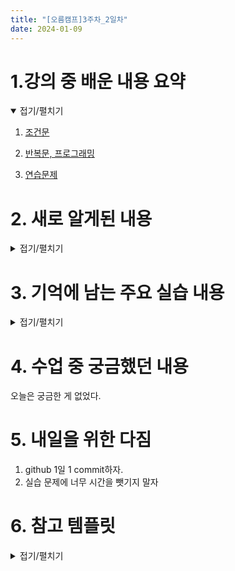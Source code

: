 ```yaml
---
title: "[오름캠프]3주차_2일차"
date: 2024-01-09
---
```


# 1.강의 중 배운 내용 요약

<details open>
<summary>접기/펼치기</summary>
<div markdown="1">  

1. [조건문](https://colab.research.google.com/drive/1QGOcn16eka4ctCwsseUggDD-HuU2LU7W?usp=sharing)
 
2. [반복문, 프로그래밍](https://colab.research.google.com/drive/19hXFyXoqcot8M1Ic99zjbYzBDTepMKl1?usp=sharing)

3. [연습문제](https://colab.research.google.com/drive/1GVS0P6BV_Cz0525Uzc9cni6Lr4NGHX-4?usp=sharing)
    
</div>
</details>

# 2. 새로 알게된 내용

<details close>
<summary>접기/펼치기</summary>
<div markdown="1">  


1. 성능을 위한 단락 평가

    - 코드

        ```python
        # 성능에 영향을 끼칩니다!
        def f(): # arg x
            return True

        def ff():
            x = 100 / 0 # error
            return 'hello'

        if f() or ff():
            print('hello') # 출력: hello

        # 핵심: 중요한 함수를 앞으로 덜 중요한 함수를 뒤로 놓아 사용하는 리소스를 줄여야함!
        ```

2. 삼항 연산자

    - 코드

        ```python
        x = 5
        y = 10

        # 맞았을 때 조건 / if / 조건 / else/ 틀렸을 때 조건
        result = 'x가 더 큽니다' if x > y else 'y와 같거나 y가 더 큽니다.'
        print(result) # 출력 : 'y와 같거나 y가 더 큽니다.'
        ```

 

3. 조건문 축약 (조건문이 익숙한 경우)

    - 코드

        ```python
        # 축약 전

        score = int(input("성적을 입력하세요 (0-100): ")) # step 1. 어떤 프로그램을 짤지

        # 조건문의 범위는 겹치지 않게!
        # 만일 조건문의 범위가 겹치면 데이터 처리가 잘못됨.

        # step 2. 조건문 짜기
        if score >= 90: # 점수가 90점 이상일 때
            print("A")
        elif 90 > score >= 80: # 점수가 90점 미만 80점 이상
            print("B")
        elif 80 > score >= 70: # 점수가 80점 미만 70점 이상
            print("C")
        elif 70 > score >= 60: # 점수가 70점 미만 60점 이상
            print("D")
        else: # 위 모든 조건이 거짓인 경우 (점수가 60점 미만)
            print("F")
        ```

        ```python
        # 축약 후

        score = int(input("성적을 입력하세요 (0-100): "))

        if score >= 90:
            print("A")
        elif score >= 80:
            print("B")
        elif score >= 70:
            print("C")
        elif score >= 60:
            print("D")
        else:
            print("F")
        ```

4. 조건문과 람다함수

    - 코드

        ```python
        # lambda arg: expression (조건문)
        my_function = lambda x: 'Even' if x % 2 == 0 else 'Odd'

        # map 응용
        my_list = [1, 2, 3, 4, 5, 6]
        print(list(map(my_function, my_list)))

        # lambda의 예
        # f(x) = x **2 -> 함수에 전달되는 인자: 표현식 -> x: x **2
        제곱 = lambda x: x**2
        res = 제곱(2)
        # print(res)

        num_list = [1, 2, 3, 4, 5]
        print(list(map(제곱, num_list)))

        # f(a, b) = a + b
        덧셈 = lambda a,b : a + b
        res = 덧셈(2, 3)
        print(res)

        length_list1 = [1, 2, 3, 4]
        length_list2 = [5, 6, 7, 8]

        res = list(map(덧셈, length_list1, length_list2))
        print(res)
        ```

5. 조건문과 딕셔너리

    - 코드

        ```python
        my_dict = {x: 'Even' if x % 2 == 0 else 'Odd' for x in range(10)}
        ```

6. 딕셔너리 자료형 -> for문에서 키가 나옴

    - 코드

        ```python
        단어_사전 = {
            '하나': 'one',
            '둘': 'two',
            '셋': 'three'
        }

        for i in 단어_사전:
            print(i)

        ```

    - 출력

        ```markdown
        하나
        둘
        셋
        ``` 

7. 딕셔너리 자료형 -> for문을 통해 키, 값 둘 다 보고 싶다면?

    - 코드
    
        ```python
        # 키와 값 둘 다 보고 싶어

        # 방법 1. dict의 키도 같이 순회
        for i in 단어_사전:
            print(i, ':', 단어_사전[i])

        # 방법 2. dict.items() => (키, 값)
        for i in 단어_사전.items():
            print(i)

        # 딕셔너리의 원소으로 보고 싶어
        for key, value in 단어_사전.items():
            print(f'{key}: {value}')

        # 값만 보고 싶어
        for _, value in 단어_사전.items():
            print(value)

        for v in 단어_사전.values():
            print(v)
        ```


8. 중첩된 리스트 컴프리헨션

    * 코드

        ```python
        # 리스트 컴프리헨션: 중첩된 반복문
        c = [f'{i} x {j} = {i * j}' for i in range(2, 10) for j in range(1, 10)]
        c

        # 리스트 컴프리헨션: 중첩된 컴프리헨션
        cc = [[f'{i} * {j} = {i * j}' for j in range(1, 10)] for i in range(2, 10)]
        cc

        # 전통적인 방법
        c_list = []
        for i in range(2, 10):
            for j in range(1, 10):
                print(f'{i} x {j} = {i * j}')
        ```

9. 복합 순회형 자료 for문 과 언패킹

    - 코드 

        ```python
        skill = [
                ('고기잡이', 100, 'SS'),
                ('고기팔기', 120, 'SSS'),
                ('낚시', 5, 'C'),
                ('통발', 5, 'C'),
                ('큰그물', 5, 'C')
        ]

        for skillName, skillLevel, skillGrade in skill:
            print(skillName, skillLevel, skillGrade)
        ```

10. enumerate와 언패킹

    - 코드 

        ```python
        # 100위부터로 한다면?
        영화누적관객수 = ['레미제라블', '뷰티인사이트', '매트릭스', '인셉션', '어거스트 러쉬']
        for i, j in enumerate(영화누적관객수, 100):
            print(f'누적관객수 {i}위! {j}!')
        ```


</div>
</details>

# 3. 기억에 남는 주요 실습 내용

<details close>
<summary>접기/펼치기</summary>
<div markdown="1"> 

## 실습 1. 스무고개 숫자 맞추기

```markdown
* 코드 작성 단계
# Step 1 : 숫자 입력받고 맞춰야할 숫자로 1~101 숫자 중 난수 하나를 받음
# Step 2 : 맞춘 경우와 틀린 경우 작성
# Step 3 : 숫자 맞추기 시도를 최대 20번으로 제한
# Step 4 : up, down 힌트
# Step 5 : 기회를 다 소진한 경우에 대한 내용 작성
```

    ```
    ※ 실행 코드를 테스트하기 위해 콜랩의 세션을 다시 시작 한 후 테스트로 작성했던 누락코드를 추가했다.    
    ```

1. 완성 코드

<details close>
<summary>접기/펼치기</summary>
<div markdown="1"> 

```python
# 우리가 입력할 값
number = int(input('숫자를 입력하세요~ (1에서 100사이)'))

import random
# 우리가 맞춰야할 숫자!
secret_number = random.randrange(1, 101)

for i in range(20):
    i +=1
    number = int(input(f'{i}번째 시도입니다. 숫자를 입력하세요~ (1에서 100사이)'))
    if number == secret_number:
        print(f'정답입니다 {i}번만에 맞추셨습니다')
        break
    elif number != secret_number:
        if i != 20:
            print('틀렸습니다.')
            if number > secret_number:
                print('down!')
            elif number < secret_number:
                print('up!')
        elif i == 20:
            print(f'기회를 다 소진하셨습니다. 정답은 {secret_number}입니다.')
```

</div>
</details>


2. 코드 작성 과정
    
    2.1 Step 1~ Step 4
    - 결과 : 강사님과 함께 진행을 해서 순조롭게 진행되었다.

    2.2 Step 5
    - 결과 : 기회를 다 소진한 경우에 대해 조건문 로직을 생각해내느라 시간을 많이 소모했다.
    - 피드백
    ```markdown
    1) 처음 접근은 Step 4에 이어 코드를 작성해보는 것이었다. 
    2) 문제는 20번 시도 까지도 시간이 걸리는 것
    3) 그래서 테스트를 3번까지로 제한해서 로직을 짜보기로 했다.
    4) 그러면서 구조화를 다음과 같이 진행하게 됐다.
        - 4.1 초기 횟수를 0으로 맞추고 for문 시작할 때마다 횟수가 1씩 올라가도록 설정
        - 4.2 맞추는 경우 <- 분리 -> 맞추지 못한 경우
        - 4.3 맞추지 못한 경우 -> 시도 횟수 20x  <- 분리 -> 시도 횟수 20
        - 4.4 시도 횟수 20 x -> up < - 분리 ->down
        - 4.5 시도 횟수 20 -> 기회 소진 출력 및 정답 알려줌
    ```

    - 코드 (for문 부분)
    ```python
    for i in range(20):
        i +=1 # increment: 1
        number = int(input(f'{i}번째 시도입니다. 숫자를 입력하세요~ (1에서 100사이)'))
        if number == secret_number: # 맞추는 경우
            print(f'정답입니다 {i}번만에 맞추셨습니다')
            break
        elif number != secret_number: # 맞추지 못한 경우
            if i != 20: # 시도횟수 20 x
                print('틀렸습니다.')
                if number > secret_number: # down 
                    print('down!')
                elif number < secret_number: # up
                    print('up!')
            elif i == 20: # 시도 횟수 20
                print(f'기회를 다 소진하셨습니다. 정답은 {secret_number}입니다.')
    ```

    

## 실습 2. 가위바위보 프로그램

```markdown
* 코드 작성 단계
# Step 1 : 우리가 낼 가위, 바위, 보를 입력 받는다.
# Step 2 : 컴퓨터가 낼 가위, 바위, 보를 입력 받는다.
# Step 3 : 승패요건 # 너무 어렵하시지 마세요! -> if문! ///여기까지
# Step 4 : 가위,바위,보 외에 다른거를 냈을때 어떻게 해야하는지? / 종료하고싶은지 물어보는것도 추가!
```

```
※ Step 3: 승패요건을 if문으로 정말 간단하게 할 수 있는 게 맞는 데, 당시에 너무 생각이 안 나서 어렵게 접근하게 됐다.
```

```markdown
* 다 작성하고 새로 작성해보는 step 3 psuedo code
```
```python
# 금일 배운 내용 기준 step 3 psuedo code 작성 (if, elif, else 활용)
def 승패결정함수(사용자,컴퓨터):
    if 사용자 == 컴퓨터 :
        print("비김")
    elif 사용자가 컴퓨터 이기는 조건들:
        print('사용자 승')
    else: # 비기는 경우, 사용자 승 제외
        print('컴퓨터 승')
```


1. 완성 코드

    <details close>
    <summary>접기/펼치기</summary>
    <div markdown="1">

    ```python
    # 1. 경우의 수 및 함수 정의

    import random

    choice_list = ['가위', '바위', '보'] # 선택할 수 있는 경우의 수 정의

    # 시합결과 함수 정의
    def result_rpc(user_choice, cpu_choice):

        # 누가 뭘 냈는지 출력
        notification = f'사용자는 {user_choice}를 냈고, 컴퓨터는 {cpu_choice}를 냈습니다.'

        # 이기는 조합 = (승자의 선택, 패자의 선택)
        winning_sets = [('가위', '보'), ('바위', '가위'), ('보','바위')]

        # 경우의 수
        if (user_choice, cpu_choice) in winning_sets: # 사용자가 이기는 경우
            result = '사용자의 승리입니다'

        elif (cpu_choice, user_choice) in winning_sets: # 컴퓨터가 이기는 경우
            result = '컴퓨터의 승리입니다.'

        else: # 비긴 경우
            result = '비겼습니다.'

        return print(f'{notification} \n{result}')

    # 종료 여부 질의함수 정의
    def exit_query():
        while True:
            is_exit = input('가위바위보 시합을 종료하시겠습니까? 네, 아니오 중 하나를 입력하세요.: ') # 종료 여부 질의
            if is_exit == '네':
                return 0 # 종료 코드 반환
            elif is_exit == '아니오':
                return 1 # 재개 코드 반환
            else: # '네', '아니오' 이외의 답
                continue # 스킵 -> while문 반복 -> '네' 나 '아니오'가 나올 때까지 while문 반복하여 재질의


    # 2. 가위바위보 시합 진행

    print('가위바위보 시합입니다.')

    while True:

        user_choice = input("가위, 바위, 보 중 하나를 입력하세요.: ")
        cpu_choice = random.choice(choice_list)

        # 분기(사용자 -> 가위바위보 중 선택 or 이외 선택)
        if user_choice in choice_list: # 정상적으로 선택한 경우
            result_rpc(user_choice, cpu_choice) # 시합 결과


        else: # 가위, 바위, 보 이외의 선택
            print('잘못 입력하셨습니다.')
            continue # 스킵 -> 사용자 다시 선택

        # 3. 종료 여부 질의
        exit_code = exit_query()
        if exit_code == 0: # 종료
            print("시합을 종료합니다")
            break
        elif exit_code == 1: # 재개
            continue
        else:
            exit_query() # 재질문

    ```

2. 코드 작성 과정

    2.1 일부 단계 시도 및 while 문 바로 적용

    - 결과 : 코드 작동 테스트가 너무 번거로워졌음.

    - 피드백 : while문은 최종단계에서 넣어보기로 함   

    - 코드

        ```python
        # 1. 사용자 선택
        user_choice = input("가위, 바위, 보 중 하나를 입력하세요.")

        # 2. 컴퓨터 선택
        import random

        choice_list = ['가위', '바위', '보'] # 경우의 수
        cpu_choice = random.choice(choice_list)
        print(cpu_choice)
        ```
    
    2.2 3번째 단계인 승패요건 => 구조화 시도

    - 결과 : 사용자가 이기는 모든 경우, 컴퓨터가 이기는 모든 경우를 버리기로함. 

    - 피드백 
        ```markdown
        1) 고정된 승패 조합 리스트를 생성. 
        2) 그 리스트 안의 승패 조합에 사용자, 컴퓨터의 선택을 맞춤 
        3) 자동으로 승자 판단.
        4) 사용자가 가위바위보 이외의 선택을 하는 분기가 존재
        5) 분기에 따라 코드 재사용 필요 -> 코드 함수화
        ```
    
    - 코드

        - 3.1 이기는 조합 생성

            ```python
            # 3. 승패요건

            # 3.1 이기는 조합 = (승자의 선택, 패자의 선택)
            winning_sets = [('가위', '보'), ('바위', '가위'), ('보','바위')]
            ```
        
        - 3.2 승패조합에 경우를 맞출 수 있는 지 테스트  

            - 3.2.1 사용자가 이기는 경우
    
                ```python
                # 승패 여부의 조건을 다음과 같이 설정

                # 접근 방법: 승리 조합은 변함이 없어 승리 조합은 고정. 승자, 패자는 바뀌니 경우의 수 고려.
                # if (승리할 대상의 선택, 질 대상의 선택) == (승리 조합)
                #   print('<승리할 대상>이 이겼습니다.')
                
                # 사용자가 이기는 경우
                user_choice = '가위'
                cpu_choice = '보'

                if (user_choice, cpu_choice) == ('가위', '보'):
                    print('사용자가 이겼습니다.')

                if (user_choice, cpu_choice) in winning_sets:
                    print('사용자가 이겼습니다.') 
                ```
            - 3.2.2 컴퓨터가 이기는 경우

                ```python
                # 컴퓨터가 이기는 경우
                user_choice = '보'
                cpu_choice = '가위'

                if (cpu_choice, user_choice) == ('가위', '보'):
                    print('컴퓨터가 이겼습니다.')

                if (cpu_choice, user_choice) in winning_sets:
                    print('컴퓨터가 이겼습니다.')
                ```

 
        - 3.3 구조화한 형식으로 종합 테스트

            ```python
            import random

            user_choice = input("가위, 바위, 보 중 하나를 입력하세요.")
            cpu_choice = random.choice(['가위', '바위', '보'])

            # 누가 뭘 냈는지 출력
            print(f'사용자는 {user_choice}를 냈고, 컴퓨터는 {cpu_choice}를 냈습니다.')

            # 경우의 수
            if (user_choice, cpu_choice) in winning_sets: # 사용자가 이기는 경우
                print('결과는 사용자의 승리입니다.')

            elif (cpu_choice, user_choice) in winning_sets: # 컴퓨터가 이기는 경우
                print('결과는 컴퓨터의 승리입니다.')

            else: # 비긴 경우
                print('비겼습니다.')
            ```

        - 3.4 코드 재사용을 위해 함수로 정리
  
            ```python
            # 함수로 정리

            # 가위바위보 시합 결과
            def result_rpc(user_choice, cpu_choice):

                # 누가 뭘 냈는지 출력
                notification = f'사용자는 {user_choice}를 냈고, 컴퓨터는 {cpu_choice}를 냈습니다.'

                # 이기는 조합 = (승자의 선택, 패자의 선택)
                winning_sets = [('가위', '보'), ('바위', '가위'), ('보','바위')]

                # 경우의 수
                if (user_choice, cpu_choice) in winning_sets: # 사용자가 이기는 경우
                    result = '사용자의 승리입니다'

                elif (cpu_choice, user_choice) in winning_sets: # 컴퓨터가 이기는 경우
                    result = '컴퓨터의 승리입니다.'

                else: # 비긴 경우
                    result = '비겼습니다.'

                return print(f'{notification} \n{result}')
            ```

        - 3.5 함수 테스트
        
            ```python
            # 함수 테스트

            import random

            choice_list = ['가위', '바위', '보']

            user_choice = input("가위, 바위, 보 중 하나를 입력하세요.")
            cpu_choice = random.choice(choice_list)

            result_rpc(user_choice, cpu_choice)
            ```

    2.3 사용자에게 프로그램 종료 여부 질의
    
    - 결과 : 세번째 이후로 전체 코드를 작성하기 시작하고 바로 이어 종료 여부를 묻는 코드를 작성. 이 때 문제가 발생. 
    - 피드백
        ```markdown
        1) 문제1 : 종료의 네, 아니오 이외의 답이 들어왔을 때 재질문 필요.
        2) 문제2 : 재질문하기 위한 코드를 짜면 아래로 무한이 이어지는 코드가 되버림.
        3) 역시 전체코드는 보류해두고 프로그램 질의부분을 모듈화해서 테스트
        4) 테스트 결과, 별도의 질의함수를 생성할 필요 확인
        5) 질의함수에 종료 여부를 입력받는 내용을 포함. 종료 여부가 네 또는 아니오인 경우, 함수 바깥 코드의 조건문과 연결할 exit_code를 반환
        6) 이외의 입력은 다시 재질문하도록 유도. 이와 함께 바깥 코드의 경우, 질의함수를 불러오도록 설정 -> 네 또는 아니오가 나오기 전까지는 함수 안의 질문을 계속 질의
        7) 이런 식으로 코드 흐름 문제를 잡음.

        ```

    - 코드
        - 4.1~4.2 종료 여부 질의함수 작성 및 함수 테스트

            ```python
            # 종료 여부 질의함수 정의
            # 기존 코드 작성 문제 : 함수로 묶지 않으면 원하는 종료 여부가 아닐 경우, 재질의하기 위해 코드가 아래로 무한히 이어지는 문제가 있었다.
            # 이러한 이유로 함수로 묶어서 원하는 답이 나오지 않는 경우, 함수 안의 whlie 문에서 다시 질의되도록 하였다.
            # '네' 나 '아니오' 같은 경우는 바로 break나 continue를 할 수 없기 때문에 함수 밖에서 인식할 수 있는 종료코드로 반환하였다.
            # 반환된 함수코드는 조건문으로 처리되어 break이나 continue를 걸 수 있게 하였다.

            # 4.1 종료 여부 질의함수
            def exit_query():
                while True:
                    is_exit = input('가위바위보 시합을 종료하시겠습니까? 네, 아니오 중 하나를 입력하세요.: ') # 종료 여부 질의
                    if is_exit == '네':
                        return 0 # 종료 코드 반환
                    elif is_exit == '아니오':
                        return 1 # 재개 코드 반환
                    else: # '네', '아니오' 이외의 답
                        continue # 스킵 -> while문 반복 -> '네' 나 '아니오'가 나올 때까지 while문 반복하여 재질의

            # 4.2 함수 테스트
            while True:
            print('시합 결과!')
            print('='*10)

            exit_code = exit_query()
            if exit_code == 0: # 종료
                "프로그램을 종료합니다"
                break
            elif exit_code == 1: # 재개
                continue
            else:
                exit_query() # 재질문
            ```
    
    2.4 실행코드 작성

    - 결과 : 코드 작성 순서를 정리할 필요가 있었음.

    - 피드백 
        ```markdown
        * 크게 아래와 같은 순서로 코드 작성을 진행하였다.
        1) 재사용할 변수 및 함수를 사전 정의
        2) 가위바위보 코드
        3) 종료 여부 질의        
        ```
    - 코드 

        ```
        1. 사전 정의
        ```

        ```python
        # 1. 경우의 수 및 함수 정의

        import random

        choice_list = ['가위', '바위', '보'] # 선택할 수 있는 경우의 수 정의

        # 시합결과 함수 정의
        def result_rpc(user_choice, cpu_choice):

            # 누가 뭘 냈는지 출력
            notification = f'사용자는 {user_choice}를 냈고, 컴퓨터는 {cpu_choice}를 냈습니다.'

            # 이기는 조합 = (승자의 선택, 패자의 선택)
            winning_sets = [('가위', '보'), ('바위', '가위'), ('보','바위')]

            # 경우의 수
            if (user_choice, cpu_choice) in winning_sets: # 사용자가 이기는 경우
                result = '사용자의 승리입니다'

            elif (cpu_choice, user_choice) in winning_sets: # 컴퓨터가 이기는 경우
                result = '컴퓨터의 승리입니다.'

            else: # 비긴 경우
                result = '비겼습니다.'

            return print(f'{notification} \n{result}')

        # 종료 여부 질의함수 정의
        def exit_query():
            while True:
                is_exit = input('가위바위보 시합을 종료하시겠습니까? 네, 아니오 중 하나를 입력하세요.: ') # 종료 여부 질의
                if is_exit == '네':
                    return 0 # 종료 코드 반환
                elif is_exit == '아니오':
                    return 1 # 재개 코드 반환
                else: # '네', '아니오' 이외의 답
                    continue # 스킵 -> while문 반복 -> '네' 나 '아니오'가 나올 때까지 while문 반복하여 재질의
        ```

        ```
        2. 가위바위보 시합 진행
        3. 종료 여부 질의 
        ```

        ```python
        # 2. 가위바위보 시합 진행

        print('가위바위보 시합입니다.')

        while True:

            user_choice = input("가위, 바위, 보 중 하나를 입력하세요.: ")
            cpu_choice = random.choice(choice_list)

            # 분기(사용자 -> 가위바위보 중 선택 or 이외 선택)
            if user_choice in choice_list: # 정상적으로 선택한 경우
                result_rpc(user_choice, cpu_choice) # 시합 결과


            else: # 가위, 바위, 보 이외의 선택
                print('잘못 입력하셨습니다.')
                continue # 스킵 -> 사용자 다시 선택

            # 3. 종료 여부 질의
            exit_code = exit_query()
            if exit_code == 0: # 종료
                print("시합을 종료합니다")
                break
            elif exit_code == 1: # 재개
                continue
            else:
                exit_query() # 재질문
        ```

    </div>
    </details>

</div>
</details>

# 4. 수업 중 궁금했던 내용
오늘은 궁금한 게 없었다. 

# 5. 내일을 위한 다짐
1. github 1일 1 commit하자.
2. 실습 문제에 너무 시간을 뺏기지 말자

# 6. 참고 템플릿

<details close>
<summary>접기/펼치기</summary>
<div markdown="1">
    
    [오늘 강의 요약 정리] - 오늘 어떤 것을 배웠나요?

    [오늘의 발견] - 오늘 배웠던 것 중에 처음 알았던 것은 어떤 것이 있었나요?

    [오늘의 실습] - 실습때 했던 코드를 첨부하는 것을 추천드립니다.

    [오늘의 질문] - 이해가 가지 않았다던가? 추가적으로 궁금한 것을 정리해보세요.

    [오늘의 복습] - 남은 시간 동안 어떻게 복습할 것인지?

    [내일을 위한 다짐] - 개인적인 피드백을 적어보고, 중간에 마음이 꺾이지 않기 위해 나의 다짐을 적어보고, 오늘을 정리해봅시다.

</div>
</details>

